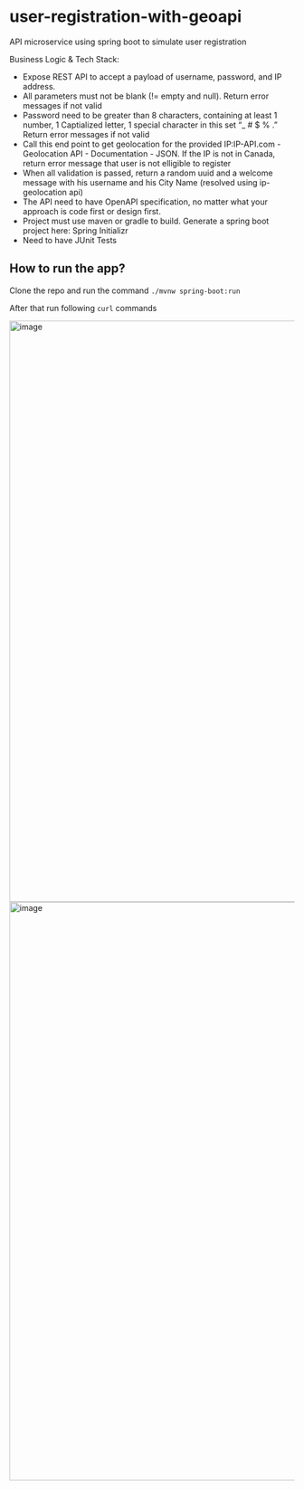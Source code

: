 # user-registration-with-geoapi
API microservice using spring boot to simulate user registration

Business Logic & Tech Stack:

- Expose REST API to accept a payload of username, password, and IP address.
- All parameters must not be blank (!= empty and null). Return error messages if not valid
- Password need to be greater than 8 characters, containing at least 1 number, 1 Captialized letter, 1 special character in this set “_ # $ % .” Return error messages if not valid
- Call this end point to get geolocation for the provided IP:IP-API.com - Geolocation API - Documentation - JSON. If the IP is not in Canada, return error message that user is not elligible to register
- When all validation is passed, return a random uuid and a welcome message with his username and his City Name (resolved using ip-geolocation api)
- The API need to have OpenAPI specification, no matter what your approach is code first or design first.
- Project must use maven or gradle to build. Generate a spring boot project here: Spring Initializr 
- Need to have JUnit Tests

## How to run the app?
Clone the repo and run the command
`./mvnw spring-boot:run`

After that run following `curl` commands

<img width="1028" alt="image" src="https://user-images.githubusercontent.com/37356432/149896228-86dcb3cf-dac5-4bbc-909c-ccae4765181d.png">

<img width="1023" alt="image" src="https://user-images.githubusercontent.com/37356432/149896336-f9682b89-0cdd-41d4-a54e-c96ef888d210.png">
